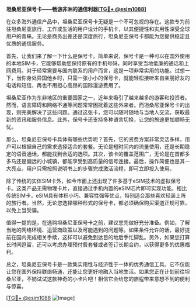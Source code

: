**坦桑尼亚保号卡——畅游非洲的通信利器[[TG💪+ @esim1088](https://t.me/s/esim1088)]**

在众多海外通信产品中，坦桑尼亚保号卡无疑是一个不可忽视的存在。这款专为前往坦桑尼亚旅行、工作或生活的用户设计的手机卡，以其便捷性和实用性深受全球用户的青睐。无论是商务出差还是深度旅行，坦桑尼亚保号卡都能为您提供稳定且优质的通信服务。

首先，让我们来了解一下什么是保号卡。简单来说，保号卡是一种可以在国外使用的本地SIM卡，它能够帮助您保持原有的手机号码，同时享受当地低廉的通话和上网费用。对于经常需要与国内联系的用户而言，这是一项非常实用的功能。试想一下，当你身处异国他乡时，只需一张小小的保号卡，就能轻松接听来自亲朋好友的电话和短信，再也不用担心高昂的国际漫游费用了。

坦桑尼亚作为东非地区的重要国家之一，近年来吸引了越来越多的游客和投资者。然而，语言障碍和网络不通等问题常常困扰着这些外来者。而坦桑尼亚保号卡的出现，则完美解决了这些问题。通过这张卡，您可以随时随地与当地人交流，获取最新的资讯和服务信息。此外，保号卡还支持多种语言切换，让您的旅途更加顺畅无忧。

那么，坦桑尼亚保号卡具体有哪些优势呢？首先，它的资费方案非常灵活多样，用户可以根据自己的需求选择适合的套餐。无论是短时间内的流量使用，还是长期稳定的语音通话，都能找到合适的选项。其次，该卡的覆盖范围广，无论是在首都多多马还是偏远的小城镇，都能享受到高质量的信号连接。最后，操作简便也是其一大亮点。用户只需按照说明书上的步骤完成激活流程，即可立即投入使用。

除了传统的实体SIM卡外，如今市面上还出现了许多基于eSIM技术的虚拟保号卡。这类产品无需物理卡片，直接通过手机内置的eSIM芯片即可实现功能。相比传统SIM卡，eSIM具有体积小巧、兼容性强等优点，特别适合那些喜欢轻装上阵的旅行者。当然，无论您选择哪种形式的保号卡，都必须确保购买渠道正规可靠，以免上当受骗。

值得一提的是，在选购坦桑尼亚保号卡之前，建议您先做好充分准备。例如，了解当地的网络环境、运营商政策以及可能遇到的问题等。如果条件允许的话，最好提前在国内完成相关手续，这样可以避免到达目的地后手忙脚乱。另外，如果您打算长时间逗留，还可以考虑办理预付费套餐或者签订长期合约，以获得更多的优惠福利。

总之，坦桑尼亚保号卡是一款集实用性与经济性于一体的优秀通信工具。它不仅能让您在国外保持联络畅通，还能让您更好地融入当地生活。如果您正在计划前往坦桑尼亚，不妨试试这款神奇的小卡片吧！相信它会给您的旅程带来意想不到的便利与惊喜。

[[TG💪+ @esim1088](https://t.me/s/esim1088) ![Image](https://i.postimg.cc/4NQfJmqS/Snipaste-2025-05-13-00-14-12.png)]